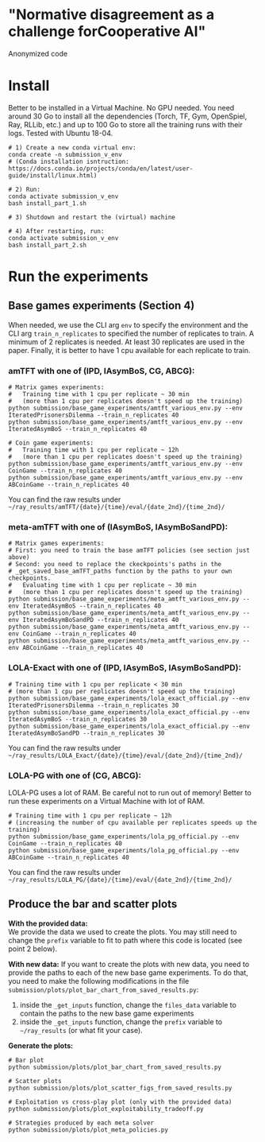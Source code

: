 # "Normative disagreement as a challenge forCooperative AI"
Anonymized code

# Install

Better to be installed in a Virtual Machine. No GPU needed.
You need around 30 Go to install all the dependencies 
(Torch, TF, Gym, OpenSpiel, Ray, RLLib, etc.) 
and up to 100 Go to 
store all the training runs with their logs. 
Tested with Ubuntu 18-04.

```
# 1) Create a new conda virtual env:
conda create -n submission_v_env
# (Conda installation isntruction: https://docs.conda.io/projects/conda/en/latest/user-guide/install/linux.html)

# 2) Run:
conda activate submission_v_env
bash install_part_1.sh

# 3) Shutdown and restart the (virtual) machine

# 4) After restarting, run:
conda activate submission_v_env
bash install_part_2.sh
```

# Run the experiments

## Base games experiments (Section 4) 

When needed, we use the CLI arg `env` to specify the 
environment and the CLI arg `train_n_replicates` to 
specified the number of replicates to train. 
A minimum of 2 replicates is needed. 
At least 30 replicates are used in the paper.
Finally, it is better to have 1 cpu available 
for each replicate to train.


### amTFT with one of (IPD, IAsymBoS, CG, ABCG):

```
# Matrix games experiments: 
#   Training time with 1 cpu per replicate ~ 30 min 
#   (more than 1 cpu per replicates doesn't speed up the training)
python submission/base_game_experiments/amtft_various_env.py --env IteratedPrisonersDilemma --train_n_replicates 40
python submission/base_game_experiments/amtft_various_env.py --env IteratedAsymBoS --train_n_replicates 40

# Coin game experiments: 
#   Training time with 1 cpu per replicate ~ 12h
#   (more than 1 cpu per replicates doesn't speed up the training)
python submission/base_game_experiments/amtft_various_env.py --env CoinGame --train_n_replicates 40
python submission/base_game_experiments/amtft_various_env.py --env ABCoinGame --train_n_replicates 40
```

You can find the raw results under `~/ray_results/amTFT/{date}/{time}/eval/{date_2nd}/{time_2nd}/`



### meta-amTFT with one of (IAsymBoS, IAsymBoSandPD):

```
# Matrix games experiments: 
# First: you need to train the base amTFT policies (see section just above)
# Second: you need to replace the ckeckpoints's paths in the 
# _get_saved_base_amTFT_paths function by the paths to your own checkpoints.  
#   Evaluating time with 1 cpu per replicate ~ 30 min 
#   (more than 1 cpu per replicates doesn't speed up the training)
python submission/base_game_experiments/meta_amtft_various_env.py --env IteratedAsymBoS --train_n_replicates 40
python submission/base_game_experiments/meta_amtft_various_env.py --env IteratedAsymBoSandPD --train_n_replicates 40
python submission/base_game_experiments/meta_amtft_various_env.py --env CoinGame --train_n_replicates 40
python submission/base_game_experiments/meta_amtft_various_env.py --env ABCoinGame --train_n_replicates 40
```


### LOLA-Exact with one of (IPD, IAsymBoS, IAsymBoSandPD):

```
# Training time with 1 cpu per replicate < 30 min 
# (more than 1 cpu per replicates doesn't speed up the training)
python submission/base_game_experiments/lola_exact_official.py --env IteratedPrisonersDilemma --train_n_replicates 30
python submission/base_game_experiments/lola_exact_official.py --env IteratedAsymBoS --train_n_replicates 30
python submission/base_game_experiments/lola_exact_official.py --env IteratedAsymBoSandPD --train_n_replicates 30
```

You can find the raw results under `~/ray_results/LOLA_Exact/{date}/{time}/eval/{date_2nd}/{time_2nd}/`


### LOLA-PG with one of (CG, ABCG):

LOLA-PG uses a lot of RAM. 
Be careful not to run out of memory!
Better to run these experiments on a Virtual Machine 
with lot of RAM.

```
# Training time with 1 cpu per replicate ~ 12h
# (increasing the number of cpu available per replicates speeds up the training)
python submission/base_game_experiments/lola_pg_official.py --env CoinGame --train_n_replicates 40
python submission/base_game_experiments/lola_pg_official.py --env ABCoinGame --train_n_replicates 40
```

You can find the raw results under `~/ray_results/LOLA_PG/{date}/{time}/eval/{date_2nd}/{time_2nd}/`

## Produce the bar and scatter plots


**With the provided data:**  
We provide the data we used to create the plots. 
You may still need to 
change the `prefix` variable to fit to path where 
this code is located (see point 2  below). 

**With new data:**
If you want to create the plots 
with new data, you need to provide the paths to 
each of the new base game experiments.
To do that, you need to make the following modifications in 
the file `submission/plots/plot_bar_chart_from_saved_results.py`:
1) inside the `_get_inputs` function, change the `files_data` 
   variable to contain the 
   paths to the new base game experiments 
2) inside the `_get_inputs` function, change the `prefix` 
   variable to `~/ray_results` 
   (or what fit your case). 

**Generate the plots:**  

```
# Bar plot
python submission/plots/plot_bar_chart_from_saved_results.py
 
# Scatter plots
python submission/plots/plot_scatter_figs_from_saved_results.py

# Exploitation vs cross-play plot (only with the provided data)
python submission/plots/plot_exploitability_tradeoff.py

# Strategies produced by each meta solver
python submission/plots/plot_meta_policies.py
```